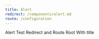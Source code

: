 ```yaml
---
title: Alert
redirect: /components/alert.md
route: /configuration
---
```


Alert Test Redirect and Route Root
With title